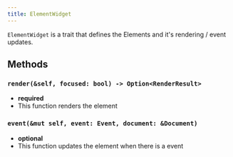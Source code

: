 ```yaml
---
title: ElementWidget
---
```


`ElementWidget` is a trait that defines the Elements and it's rendering / event updates.

## Methods
### `render(&self, focused: bool) -> Option<RenderResult>`
- **required**
- This function renders the element

### `event(&mut self, event: Event, document: &Document)`
- **optional**
- This function updates the element when there is a event